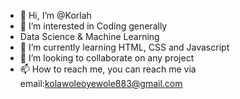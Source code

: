 - 👋 Hi, I’m @Korlah
- 👀 I’m interested in Coding generally
-    Data Science & Machine Learning
- 🌱 I’m currently learning HTML, CSS and Javascript
- 💞️ I’m looking to collaborate on any project
- 📫 How to reach me, you can reach me via email:kolawoleoyewole883@gmail.com

<!---
Korlah/Korlah is a ✨ special ✨ repository because its `README.md` (this file) appears on your GitHub profile.
You can click the Preview link to take a look at your changes.
--->
